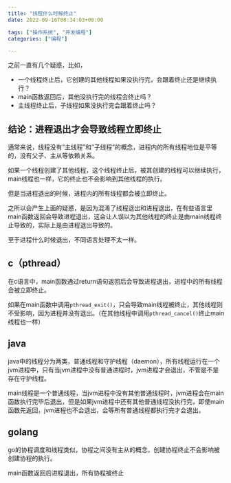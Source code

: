 ```yaml
---
title: "线程什么时候终止"
date: 2022-09-16T08:34:03+08:00

tags: ["操作系统", "并发编程"]
categories: ["编程"]

---
```


之前一直有几个疑惑，比如，

- 一个线程终止后，它创建的其他线程如果没执行完，会跟着终止还是继续执行？
- main函数返回后，其他没执行完的线程会终止吗？
- 主线程终止后，子线程如果没执行完会跟着终止吗？

## 结论：进程退出才会导致线程立即终止

通常来说，线程没有“主线程”和“子线程”的概念，进程内的所有线程地位是平等的，没有父子、主从等依赖关系。

如果一个线程创建了其他线程，这个线程终止后，被其创建的线程可以继续执行，main线程也一样，它的终止也不会影响到其他线程的执行。

但是当进程退出的时候，进程内的所有线程都会被立即终止。

之所以会产生上面的疑惑，是因为混淆了线程退出和进程退出，在有些语言里main函数返回会导致进程退出，这会让人误以为其他线程的终止是由main线程终止导致的，实际上是由进程退出导致的。

至于进程什么时候退出，不同语言处理不太一样。

## c（pthread）

在c语言中，main函数通过return语句返回后会导致进程退出，进程中的所有线程会被立即终止。

如果在main函数中调用`pthread_exit()`，只会导致main线程被终止，其他线程则不受影响，因为进程并没有退出。（在其他线程中调用`pthread_cancel()`终止main线程也一样）

## java

java中的线程分为两类，普通线程和守护线程（daemon），所有线程运行在一个jvm进程中，只有当jvm进程中没有普通进程时，jvm进程才会退出，不管是不是存在守护线程。

main线程是一个普通线程，当jvm进程中没有其他普通线程时，jvm进程会在main函数执行完毕后退出，但是如果jvm进程中还有其他普通线程没执行完，即使main函数先返回，jvm进程也不会退出，会等所有普通线程都执行完才会退出。

## golang

go的协程调度和线程类似，协程之间没有主从的概念，创建协程终止不会影响被创建协程的执行。

main函数返回后进程退出，所有协程被终止

